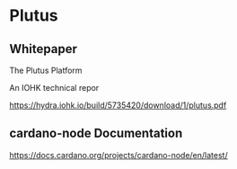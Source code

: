 # Plutus

## Whitepaper

The Plutus Platform

An IOHK technical repor

https://hydra.iohk.io/build/5735420/download/1/plutus.pdf

## cardano-node Documentation

https://docs.cardano.org/projects/cardano-node/en/latest/

